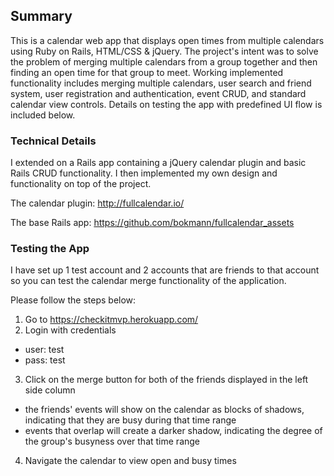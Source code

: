 ## Summary

This is a calendar web app that displays open times from multiple calendars using Ruby on Rails, HTML/CSS & jQuery. The project's intent was to solve the problem of merging multiple calendars from a group together and then finding an open time for that group to meet. Working implemented functionality includes merging multiple calendars, user search and friend system, user registration and authentication, event CRUD, and standard calendar view controls. Details on testing the app with predefined UI flow is included below.

### Technical Details
I extended on a Rails app containing a jQuery calendar plugin and basic Rails CRUD functionality. I then implemented my own design and functionality on top of the project.

The calendar plugin:
http://fullcalendar.io/

The base Rails app:
https://github.com/bokmann/fullcalendar_assets

### Testing the App
I have set up 1 test account and 2 accounts that are friends to that account so you can test the calendar merge functionality of the application.

Please follow the steps below:
1. Go to https://checkitmvp.herokuapp.com/
2. Login with credentials
  * user: test 
  * pass: test
3. Click on the merge button for both of the friends displayed in the left side column
  * the friends' events will show on the calendar as blocks of shadows, indicating that they are busy during that time range
  * events that overlap will create a darker shadow, indicating the degree of the group's busyness over that time range
4. Navigate the calendar to view open and busy times
   